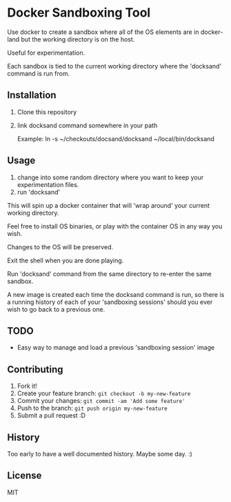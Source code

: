 # Docker Sandboxing Tool

Use docker to create a sandbox where all of the OS elements are in docker-land
but the working directory is on the host.

Useful for experimentation.  

Each sandbox is tied to the current working directory where the 'docksand' command
is run from.

## Installation

1. Clone this repository
2. link docksand command somewhere in your path

	Example:  ln -s ~/checkouts/docsand/docksand ~/local/bin/docksand

## Usage

1. change into some random directory where you want to keep your experimentation files.
2. run 'docksand'

This will spin up a docker container that will 'wrap around' your current working directory.

Feel free to install OS binaries, or play with the container OS in any way you wish.

Changes to the OS will be preserved.

Exit the shell when you are done playing.

Run 'docksand' command from the same directory to re-enter the same sandbox.

A new image is created each time the docksand command is run, so there is a running
history of each of your 'sandboxing sessions' should you ever wish to go back to 
a previous one.


## TODO

* Easy way to manage and load a previous 'sandboxing session' image

## Contributing

1. Fork it!
2. Create your feature branch: `git checkout -b my-new-feature`
3. Commit your changes: `git commit -am 'Add some feature'`
4. Push to the branch: `git push origin my-new-feature`
5. Submit a pull request :D

## History

Too early to have a well documented history. 
Maybe some day. :)


## License

MIT

